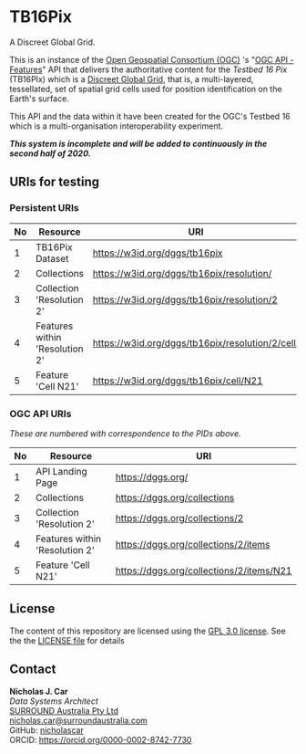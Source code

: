 # TB16Pix

A Discreet Global Grid.

This is an instance of the [Open Geospatial Consortium (OGC)](https://www.ogc.org/) 's "[OGC API - Features](http://www.opengis.net/doc/IS/ogcapi-features-1/1.0)" API that delivers the authoritative content for the *Testbed 16 Pix* (TB16PIx) which is a [Discreet Global Grid](http://docs.opengeospatial.org/as/15-104r5/15-104r5.html#4), that is, a multi-layered, tessellated, set of spatial grid cells used for position identification on the Earth's surface.

This API and the data within it have been created for the OGC's Testbed 16 which is a multi-organisation interoperability experiment.

***This system is incomplete and will be added to continuously in the second half of 2020.***

## URIs for testing
### Persistent URIs

No | Resource | URI
--- | --- | ---
1 | TB16Pix Dataset | <https://w3id.org/dggs/tb16pix>
2 | Collections | <https://w3id.org/dggs/tb16pix/resolution/>
3 | Collection 'Resolution 2' | <https://w3id.org/dggs/tb16pix/resolution/2>
4 | Features within 'Resolution 2' | <https://w3id.org/dggs/tb16pix/resolution/2/cell/>
5 | Feature 'Cell N21' | <https://w3id.org/dggs/tb16pix/cell/N21> 

### OGC API URIs
*These are numbered with correspondence to the PIDs above.*

No | Resource | URI
--- | --- | ---
1 | API Landing Page | <https://dggs.org/> 
2 | Collections | <https://dggs.org/collections> 
3 | Collection 'Resolution 2' | <https://dggs.org/collections/2>
4 | Features within 'Resolution 2' | <https://dggs.org/collections/2/items>
5 | Feature 'Cell N21' | <https://dggs.org/collections/2/items/N21>

## License
The content of this repository are licensed using the [GPL 3.0 license](https://www.gnu.org/licenses/quick-guide-gplv3.html). See the the [LICENSE file](LICENSE) for details


## Contact
**Nicholas J. Car**  
*Data Systems Architect*  
[SURROUND Australia Pty Ltd](https://surroundaustralia.com)  
<nicholas.car@surroundaustralia.com>  
GitHub: [nicholascar](https://github.com/nicholascar)  
ORCID: <https://orcid.org/0000-0002-8742-7730>  